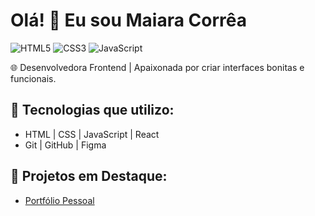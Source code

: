# Olá! 👋 Eu sou Maiara Corrêa
![HTML5](https://img.shields.io/badge/HTML5-E34F26?style=flat&logo=html5&logoColor=white)
![CSS3](https://img.shields.io/badge/CSS3-1572B6?style=flat&logo=css3&logoColor=white)
![JavaScript](https://img.shields.io/badge/JavaScript-F7DF1E?style=flat&logo=javascript&logoColor=black)

🌐 Desenvolvedora Frontend | Apaixonada por criar interfaces bonitas e funcionais.

## 🚀 Tecnologias que utilizo:
- HTML | CSS | JavaScript | React
- Git | GitHub | Figma

## 🌟 Projetos em Destaque:
- [Portfólio Pessoal](https://maiarasc.com)

